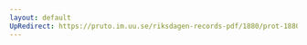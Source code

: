 ```yaml
---
layout: default
UpRedirect: https://pruto.im.uu.se/riksdagen-records-pdf/1880/prot-1880--fk--030/prot-1880--fk--030_038.pdf
---
```

